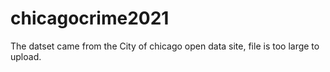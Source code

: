 # chicagocrime2021

The datset came from the City of chicago open data site,  file is too large to upload.
